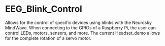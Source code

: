 # EEG_Blink_Control
Allows for the control of specific devices using blinks with the Neurosky MindWave. When connecting to the GPIOs of a Raspberry Pi, 
the user can control LEDs, motors, sensors, and more. The current Headset_demo allows for the complete rotation of a servo motor.
